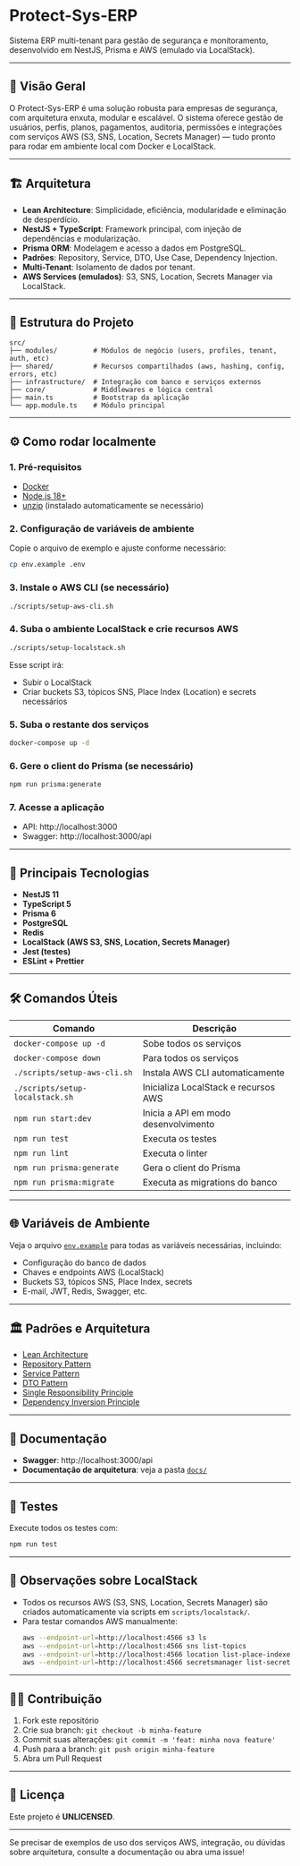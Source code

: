 # Protect-Sys-ERP

Sistema ERP multi-tenant para gestão de segurança e monitoramento, desenvolvido em NestJS, Prisma e AWS (emulado via LocalStack).

---

## 🚀 Visão Geral

O Protect-Sys-ERP é uma solução robusta para empresas de segurança, com arquitetura enxuta, modular e escalável. O sistema oferece gestão de usuários, perfis, planos, pagamentos, auditoria, permissões e integrações com serviços AWS (S3, SNS, Location, Secrets Manager) — tudo pronto para rodar em ambiente local com Docker e LocalStack.

---

## 🏗️ Arquitetura

- **Lean Architecture**: Simplicidade, eficiência, modularidade e eliminação de desperdício.
- **NestJS + TypeScript**: Framework principal, com injeção de dependências e modularização.
- **Prisma ORM**: Modelagem e acesso a dados em PostgreSQL.
- **Padrões**: Repository, Service, DTO, Use Case, Dependency Injection.
- **Multi-Tenant**: Isolamento de dados por tenant.
- **AWS Services (emulados)**: S3, SNS, Location, Secrets Manager via LocalStack.

---

## 📁 Estrutura do Projeto

```
src/
├── modules/         # Módulos de negócio (users, profiles, tenant, auth, etc)
├── shared/          # Recursos compartilhados (aws, hashing, config, errors, etc)
├── infrastructure/  # Integração com banco e serviços externos
├── core/            # Middlewares e lógica central
├── main.ts          # Bootstrap da aplicação
└── app.module.ts    # Módulo principal
```

---

## ⚙️ Como rodar localmente

### 1. Pré-requisitos

- [Docker](https://www.docker.com/)
- [Node.js 18+](https://nodejs.org/)
- [unzip](https://linux.die.net/man/1/unzip) (instalado automaticamente se necessário)

### 2. Configuração de variáveis de ambiente

Copie o arquivo de exemplo e ajuste conforme necessário:

```sh
cp env.example .env
```

### 3. Instale o AWS CLI (se necessário)

```sh
./scripts/setup-aws-cli.sh
```

### 4. Suba o ambiente LocalStack e crie recursos AWS

```sh
./scripts/setup-localstack.sh
```

Esse script irá:
- Subir o LocalStack
- Criar buckets S3, tópicos SNS, Place Index (Location) e secrets necessários

### 5. Suba o restante dos serviços

```sh
docker-compose up -d
```

### 6. Gere o client do Prisma (se necessário)

```sh
npm run prisma:generate
```

### 7. Acesse a aplicação

- API: http://localhost:3000
- Swagger: http://localhost:3000/api

---

## 🧩 Principais Tecnologias

- **NestJS 11**
- **TypeScript 5**
- **Prisma 6**
- **PostgreSQL**
- **Redis**
- **LocalStack (AWS S3, SNS, Location, Secrets Manager)**
- **Jest (testes)**
- **ESLint + Prettier**

---

## 🛠️ Comandos Úteis

| Comando                        | Descrição                                 |
| ------------------------------ | ----------------------------------------- |
| `docker-compose up -d`         | Sobe todos os serviços                    |
| `docker-compose down`          | Para todos os serviços                    |
| `./scripts/setup-aws-cli.sh`   | Instala AWS CLI automaticamente           |
| `./scripts/setup-localstack.sh`| Inicializa LocalStack e recursos AWS      |
| `npm run start:dev`            | Inicia a API em modo desenvolvimento      |
| `npm run test`                 | Executa os testes                         |
| `npm run lint`                 | Executa o linter                          |
| `npm run prisma:generate`      | Gera o client do Prisma                   |
| `npm run prisma:migrate`       | Executa as migrations do banco            |

---

## 🌐 Variáveis de Ambiente

Veja o arquivo [`env.example`](./env.example) para todas as variáveis necessárias, incluindo:

- Configuração do banco de dados
- Chaves e endpoints AWS (LocalStack)
- Buckets S3, tópicos SNS, Place Index, secrets
- E-mail, JWT, Redis, Swagger, etc.

---

## 🏛️ Padrões e Arquitetura

- [Lean Architecture](docs/concepts/lean-architecture.md)
- [Repository Pattern](docs/concepts/repository-pattern.md)
- [Service Pattern](docs/concepts/service-pattern.md)
- [DTO Pattern](docs/concepts/dtos-pattern.md)
- [Single Responsibility Principle](docs/concepts/single-responsibility-principle.md)
- [Dependency Inversion Principle](docs/concepts/dependency-inversion-principle.md)

---

## 📝 Documentação

- **Swagger**: http://localhost:3000/api
- **Documentação de arquitetura**: veja a pasta [`docs/`](./docs/)

---

## 🧪 Testes

Execute todos os testes com:

```sh
npm run test
```

---

## 🐳 Observações sobre LocalStack

- Todos os recursos AWS (S3, SNS, Location, Secrets Manager) são criados automaticamente via scripts em `scripts/localstack/`.
- Para testar comandos AWS manualmente:
  ```sh
  aws --endpoint-url=http://localhost:4566 s3 ls
  aws --endpoint-url=http://localhost:4566 sns list-topics
  aws --endpoint-url=http://localhost:4566 location list-place-indexes
  aws --endpoint-url=http://localhost:4566 secretsmanager list-secrets
  ```

---

## 👨‍💻 Contribuição

1. Fork este repositório
2. Crie sua branch: `git checkout -b minha-feature`
3. Commit suas alterações: `git commit -m 'feat: minha nova feature'`
4. Push para a branch: `git push origin minha-feature`
5. Abra um Pull Request

---

## 📄 Licença

Este projeto é **UNLICENSED**.

---

Se precisar de exemplos de uso dos serviços AWS, integração, ou dúvidas sobre arquitetura, consulte a documentação ou abra uma issue!




